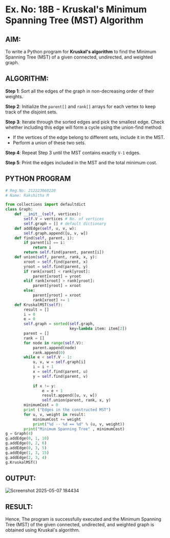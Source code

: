 # Ex. No: 18B - Kruskal's Minimum Spanning Tree (MST) Algorithm

## AIM:
To write a Python program for **Kruskal's algorithm** to find the Minimum Spanning Tree (MST) of a given connected, undirected, and weighted graph.

## ALGORITHM:

**Step 1**: Sort all the edges of the graph in non-decreasing order of their weights.

**Step 2**: Initialize the `parent[]` and `rank[]` arrays for each vertex to keep track of the disjoint sets.

**Step 3**: Iterate through the sorted edges and pick the smallest edge. Check whether including this edge will form a cycle using the union-find method:
- If the vertices of the edge belong to different sets, include it in the MST.
- Perform a union of these two sets.

**Step 4**: Repeat Step 3 until the MST contains exactly `V-1` edges.

**Step 5**: Print the edges included in the MST and the total minimum cost.

## PYTHON PROGRAM
```python
# Reg.No: 212223060220
# Name: Rakshitha M

from collections import defaultdict
class Graph:
	def __init__(self, vertices):
		self.V = vertices # No. of vertices
		self.graph = [] # default dictionary
	def addEdge(self, u, v, w):
		self.graph.append([u, v, w])
	def find(self, parent, i):
		if parent[i] == i:
			return i
		return self.find(parent, parent[i])
	def union(self, parent, rank, x, y):
		xroot = self.find(parent, x)
		yroot = self.find(parent, y)
		if rank[xroot] < rank[yroot]:
			parent[xroot] = yroot
		elif rank[xroot] > rank[yroot]:
			parent[yroot] = xroot
		else:
			parent[yroot] = xroot
			rank[xroot] += 1
	def KruskalMST(self):
		result = []
		i = 0
		e = 0
		self.graph = sorted(self.graph,
							key=lambda item: item[2])
		parent = []
		rank = []
		for node in range(self.V):
		    parent.append(node)
		    rank.append(0)
		while e < self.V - 1:
			u, v, w = self.graph[i]
			i = i + 1
			x = self.find(parent, u)
			y = self.find(parent, v)
    
			if x != y:
				e = e + 1
				result.append([u, v, w])
				self.union(parent, rank, x, y)
		minimumCost = 0
		print ("Edges in the constructed MST")
		for u, v, weight in result:
			minimumCost += weight
			print("%d -- %d == %d" % (u, v, weight))
		print("Minimum Spanning Tree" , minimumCost)           
g = Graph(4)
g.addEdge(0, 1, 10)
g.addEdge(0, 2, 6)
g.addEdge(0, 3, 5)
g.addEdge(1, 3, 15)
g.addEdge(2, 3, 4)
g.KruskalMST()
```

## OUTPUT:

![Screenshot 2025-05-07 184434](https://github.com/user-attachments/assets/40df36df-0dd6-4847-9119-613226d4795b)


## RESULT:

Hence, The program is successfully executed and the Minimum Spanning Tree (MST) of the given connected, undirected, and weighted graph is obtained using Kruskal's algorithm.
